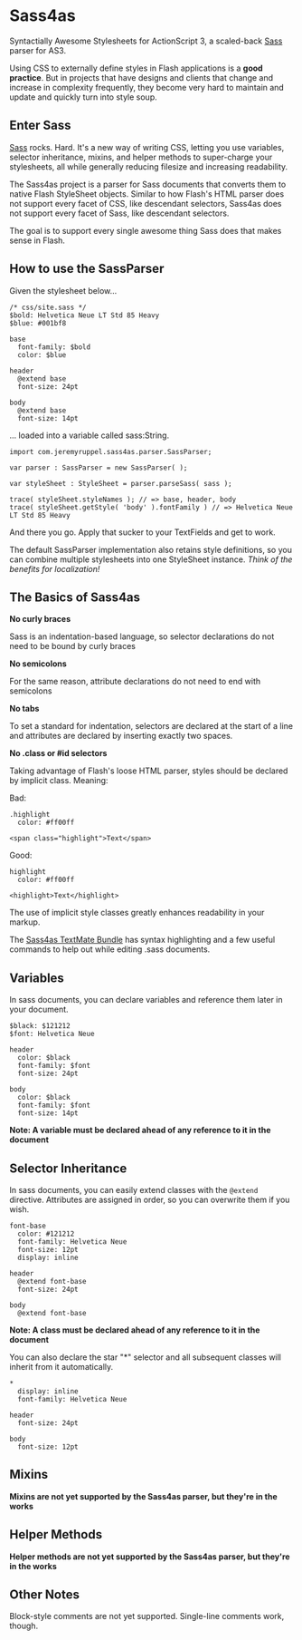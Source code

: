 # Sass4as

Syntactially Awesome Stylesheets for ActionScript 3, a scaled-back [Sass](http://sass-lang.com) parser for AS3.

Using CSS to externally define styles in Flash applications is a **good practice**. But in projects that have designs and clients that change and increase in complexity frequently, they become very hard to maintain and update and quickly turn into style soup.

## Enter Sass

[Sass](http://sass-lang.com) rocks. Hard. It's a new way of writing CSS, letting you use variables, selector inheritance, mixins, and helper methods to super-charge your stylesheets, all while generally reducing filesize and increasing readability.

The Sass4as project is a parser for Sass documents that converts them to native Flash StyleSheet objects. Similar to how Flash's HTML parser does not support every facet of CSS, like descendant selectors, Sass4as does not support every facet of Sass, like descendant selectors.

The goal is to support every single awesome thing Sass does that makes sense in Flash.

## How to use the SassParser

Given the stylesheet below...

	/* css/site.sass */
	$bold: Helvetica Neue LT Std 85 Heavy
	$blue: #001bf8
	
	base
	  font-family: $bold
	  color: $blue
	
	header
	  @extend base
	  font-size: 24pt
	
	body
	  @extend base
	  font-size: 14pt

... loaded into a variable called sass:String.

	import com.jeremyruppel.sass4as.parser.SassParser;
	
	var parser : SassParser = new SassParser( );
	
	var styleSheet : StyleSheet = parser.parseSass( sass );
	
	trace( styleSheet.styleNames ); // => base, header, body
	trace( styleSheet.getStyle( 'body' ).fontFamily ) // => Helvetica Neue LT Std 85 Heavy

And there you go. Apply that sucker to your TextFields and get to work.

The default SassParser implementation also retains style definitions, so you can combine multiple stylesheets into one StyleSheet instance. *Think of the benefits for localization!*

## The Basics of Sass4as

**No curly braces**
  
Sass is an indentation-based language, so selector declarations do not need to be bound by curly braces
  
**No semicolons**

For the same reason, attribute declarations do not need to end with semicolons

**No tabs**

To set a standard for indentation, selectors are declared at the start of a line and attributes are declared by inserting exactly two spaces.

**No .class or #id selectors**

Taking advantage of Flash's loose HTML parser, styles should be declared by implicit class. Meaning:

Bad:
	
	.highlight
	  color: #ff00ff
	
	<span class="highlight">Text</span>

Good:

	highlight
	  color: #ff00ff
	
	<highlight>Text</highlight>
	
The use of implicit style classes greatly enhances readability in your markup.

The [Sass4as TextMate Bundle](http://github.com/jeremyruppel/sass4as-tmbundle) has syntax highlighting and a few useful commands to help out while editing .sass documents.

## Variables

In sass documents, you can declare variables and reference them later in your document.

	$black: $121212
	$font: Helvetica Neue
	
	header
	  color: $black
	  font-family: $font
	  font-size: 24pt
	
	body
	  color: $black
	  font-family: $font
	  font-size: 14pt

**Note: A variable must be declared ahead of any reference to it in the document**

## Selector Inheritance

In sass documents, you can easily extend classes with the `@extend` directive. Attributes are assigned in order, so you can overwrite them if you wish.

	font-base
	  color: #121212
	  font-family: Helvetica Neue
	  font-size: 12pt
	  display: inline
	
	header
	  @extend font-base
	  font-size: 24pt
	
	body
	  @extend font-base

**Note: A class must be declared ahead of any reference to it in the document**

You can also declare the star "*" selector and all subsequent classes will inherit from it automatically.

	*
	  display: inline
	  font-family: Helvetica Neue
	
	header
	  font-size: 24pt
	
	body
	  font-size: 12pt

## Mixins

**Mixins are not yet supported by the Sass4as parser, but they're in the works**

## Helper Methods

**Helper methods are not yet supported by the Sass4as parser, but they're in the works**

## Other Notes

Block-style comments are not yet supported. Single-line comments work, though.